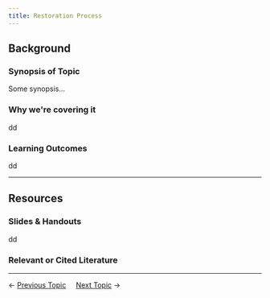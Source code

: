 ```yaml
---
title: Restoration Process
---
```


## Background

### Synopsis of Topic
Some synopsis...

### Why we're covering it
dd

### Learning Outcomes
dd

------
## Resources

### Slides & Handouts
dd

### Relevant or Cited Literature



----
← [Previous Topic](1_Course_I_Overview)      &nbsp;&nbsp;&nbsp;          [Next Topic](3_Assessing_Condition) →